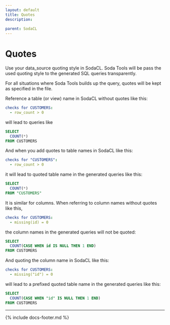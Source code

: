 ```yaml
---
layout: default
title: Quotes
description:
 
parent: SodaCL
---
```


# Quotes

Use your data_source quoting style in SodaCL. Soda Tools will be pass the used quoting style to the generated SQL queries transparently.

For all situations where Soda Tools builds up the query, quotes will be kept as specified in the file.

Reference a table (or view) name in SodaCL without quotes like this:
```yaml
checks for CUSTOMERS:
  - row_count > 0
```

will lead to queries like
```sql
SELECT
  COUNT(*)
FROM CUSTOMERS
```

And when you add quotes to table names in SodaCL like this:
```yaml
checks for "CUSTOMERS":
  - row_count > 0
```

it will lead to quoted table name in the generated queries like this:
```sql
SELECT
  COUNT(*)
FROM "CUSTOMERS"
```

It is similar for columns. When referring to column names without quotes like this,
```yaml
checks for CUSTOMERS:
  - missing(id) = 0
```

the column names in the generated queries will not be quoted:
```sql
SELECT
  COUNT(CASE WHEN id IS NULL THEN 1 END)
FROM CUSTOMERS
```

And quoting the column name in SodaCL like this:
```yaml
checks for CUSTOMERS:
  - missing("id") = 0
```

will lead to a prefixed quoted table name in the generated queries like this:
```sql
SELECT
  COUNT(CASE WHEN "id" IS NULL THEN 1 END)
FROM CUSTOMERS
```


---
{% include docs-footer.md %}
